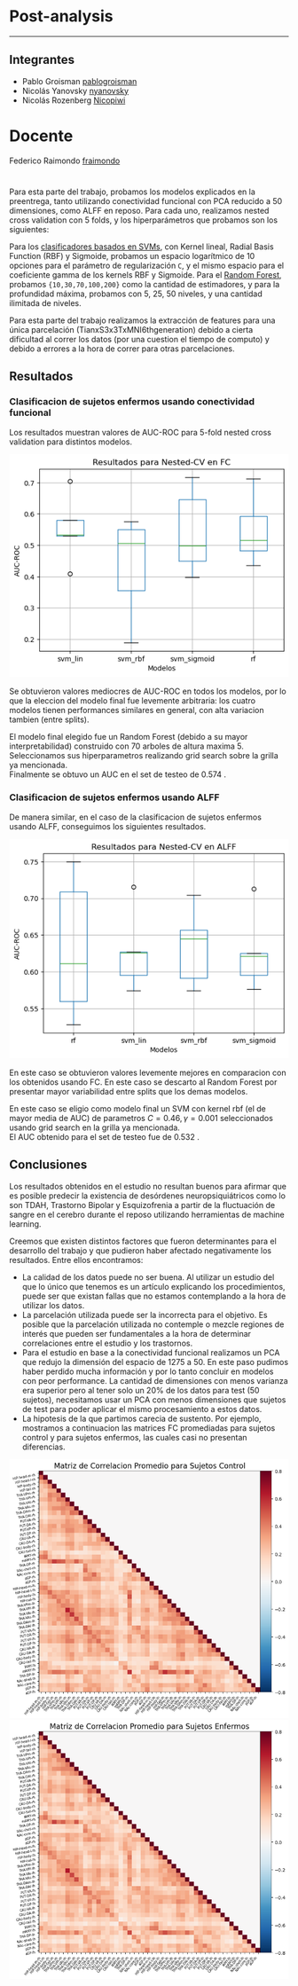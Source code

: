 # Post-analysis
--------------

## Integrantes

- Pablo Groisman [pablogroisman](https://github.com/pablogroisman)
- Nicolás Yanovsky [nyanovsky](https://github.com/nyanovsky)
- Nicolás Rozenberg [Nicopiwi](https://github.com/Nicopiwi)

# Docente

Federico Raimondo [fraimondo](https://github.com/fraimondo)

#
Para esta parte del trabajo, probamos los modelos explicados en la preentrega, tanto utilizando conectividad funcional con PCA reducido a 50 dimensiones, como ALFF en reposo. Para cada uno, realizamos nested cross validation con 5 folds, y los hiperparámetros que probamos son los siguientes:

Para los [clasificadores basados en SVMs](https://scikit-learn.org/stable/modules/generated/sklearn.svm.SVC), con Kernel lineal, Radial Basis Function (RBF) y Sigmoide, probamos un espacio logarítmico de 10 opciones para el parámetro de regularización `C`, y el mismo espacio para el coeficiente gamma de los kernels RBF y Sigmoide. Para el [Random Forest](https://scikit-learn.org/stable/modules/generated/sklearn.ensemble.RandomForestClassifier.html), probamos `{10,30,70,100,200}` como la cantidad de estimadores, y para la profundidad máxima, probamos con 5, 25, 50 niveles, y una cantidad ilimitada de niveles. 

Para esta parte del trabajo realizamos la extracción de features para una única parcelación (TianxS3x3TxMNI6thgeneration) debido a cierta dificultad al correr los datos (por una cuestion el tiempo de computo) y debido a errores a la hora de correr para otras parcelaciones.


## Resultados
### Clasificacion de sujetos enfermos usando conectividad funcional
 Los resultados muestran valores de AUC-ROC para 5-fold nested cross validation para distintos modelos. 

![Resultados AUC FC](cv_fc.png "Title")

 Se obtuvieron valores mediocres de AUC-ROC en todos los modelos, por lo que la eleccion del modelo final fue levemente arbitraria: los cuatro modelos tienen performances similares en general, con alta variacion tambien (entre splits).

  El modelo final elegido fue un Random Forest (debido a su mayor interpretabilidad) construido con 70 arboles de altura maxima 5. Seleccionamos sus hiperparametros realizando grid search sobre la grilla ya mencionada. \
  Finalmente se obtuvo un AUC en el set de testeo de $0.574$ .

### Clasificacion de sujetos enfermos usando ALFF
De manera similar, en el caso de la clasificacion de sujetos enfermos usando ALFF, conseguimos los siguientes resultados.

![Resultados AUC ALFF](cv_alff.png "Title")

En este caso se obtuvieron valores levemente mejores en comparacion con los obtenidos usando FC. En este caso se descarto al Random Forest por presentar mayor variabilidad entre splits que los demas modelos.

En este caso se eligio como modelo final un SVM con kernel rbf (el de mayor media de AUC) de parametros $C=0.46, \gamma = 0.001$ seleccionados usando grid search en la grilla ya mencionada. \
El AUC obtenido para el set de testeo fue de $0.532$ .



## Conclusiones

Los resultados obtenidos en el estudio no resultan buenos para afirmar que es posible predecir la existencia de desórdenes neuropsiquiátricos como lo son TDAH, Trastorno Bipolar y Esquizofrenia a partir de la fluctuación de sangre en el cerebro durante el reposo utilizando herramientas de machine learning.

Creemos que existen distintos factores que fueron determinantes para el desarrollo del trabajo y que pudieron haber afectado negativamente los resultados. Entre ellos encontramos:
- La calidad de los datos puede no ser buena. Al utilizar un estudio del que lo único que tenemos es un artículo explicando los procedimientos, puede ser que existan fallas que no estamos contemplando a la hora de utilizar los datos.
- La parcelación utilizada puede ser la incorrecta para el objetivo. Es posible que la parcelación utilizada no contemple o mezcle regiones de interés que pueden ser fundamentales a la hora de determinar correlaciones entre el estudio y los trastornos.
- Para el estudio en base a la conectividad funcional realizamos un PCA que redujo la dimensión del espacio de 1275 a 50. En este paso pudimos haber perdido mucha información y por lo tanto concluir en modelos con peor performance. La cantidad de dimensiones con menos varianza era superior pero al tener solo un 20% de los datos para test (50 sujetos), necesitamos usar un PCA con menos dimensiones que sujetos de test para poder aplicar el mismo procesamiento a estos datos.
- La hipotesis de la que partimos carecia de sustento. Por ejemplo, mostramos a continuacion las matrices FC promediadas para sujetos control y para sujetos enfermos, las cuales casi no presentan diferencias.

![alt text](matriz_control.png)
![alt text](matriz_enfermos.png)


